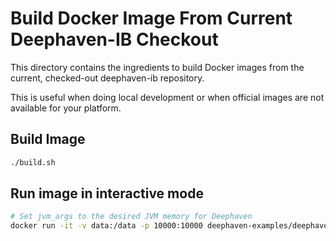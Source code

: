 # Build Docker Image From Current Deephaven-IB Checkout

This directory contains the ingredients to build Docker images from the current, checked-out deephaven-ib repository.

This is useful when doing local development or when official images are not available for your platform.

## Build Image

```bash
./build.sh
```

## Run image in interactive mode

```bash
# Set jvm_args to the desired JVM memory for Deephaven
docker run -it -v data:/data -p 10000:10000 deephaven-examples/deephaven-ib:dev python3 -i -c "from deephaven_server import Server; _server = Server(port=10000, jvm_args=["-4g"]); _server.start()"
```

